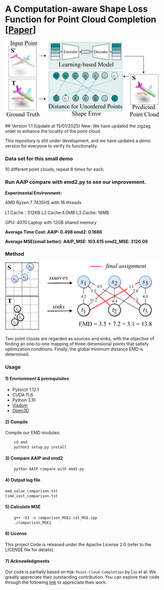 # A Computation-aware Shape Loss Function for Point Cloud Completion [[Paper](https://ojs.aaai.org/index.php/AAAI/article/view/28558)]
<p align="center">
    <img width="600" src="Figure_1.png" alt="Overall Structure">
</p>
## Version 1.1 (Update at 15/01/2025)
New: We have updated the zigzag order to enhance the locality of the point cloud. 

This repository is still under development, and we have updated a demo version for everyone to verify its functionality.

### Data set for this small demo
10 different point clouds, repeat 8 times for each.

### Run AAIP compare with emd2.py to see our improvement.
**Experimental Environment:**  

AMD Ryzen 7 7435HS with 16 threads 

L1 Cache：512KB L2 Cache:4.0MB L3 Cache: 16MB

GPU: 4070 Laptop with 12GB shared memory


**Average Time Cost: AAIP: 0.498 emd2: 0.1686**

**Average MSE(small better): AAIP_MSE: 103.615 emd2_MSE: 3120.06**

### Method 
<p align="center">
    <img width="600" src="figure_2.png" alt="Method">
</p>
Two point clouds are regarded as sources and sinks, with the objective of finding an one-to-one mapping of three-dimensional points that satisfy optimization conditions. Finally, the global minimum distance EMD is determined.


### Usage

#### 1) Envrionment & prerequisites
- Pytorch 1.12.1
- CUDA 11.6
- Python 3.10
- [Visdom](https://github.com/facebookresearch/visdom)
- [Open3D](http://www.open3d.org/docs/release/index.html#python-api-index)

#### 2) Compile
Compile our EMD modules:  
```
    cd emd
    python3 setup.py install
```

#### 3) Compare AAIP and emd2
```
    python AAIP compare with emd2.py
```

#### 4) Output log file 
    emd_value_comparison.txt
    time_cost_comparison.txt

#### 5) Calculate MSE
```
    g++ -O3 -o comparison_MSE1 cal_MSE.cpp
    ./comparison_MSE1
```

#### 6) License
This project Code is released under the Apache License 2.0 (refer to the LICENSE file for details).

#### 7) Acknowledgments
Our code is partially based on `MSN-Point-Cloud-Completion` by Liu et al. 
We greatly appreciate their outstanding contribution. 
You can explore their code through the following [link](https://github.com/Colin97/MSN-Point-Cloud-Completion) to appreciate their work.
